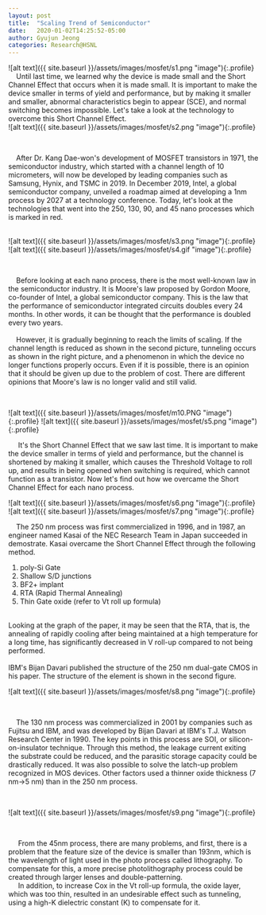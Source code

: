```yaml
---
layout: post
title:  "Scaling Trend of Semiconductor"
date:   2020-01-02T14:25:52-05:00
author: Gyujun Jeong
categories: Research@HSNL
---
```


![alt text]({{ site.baseurl }}/assets/images/mosfet/s1.png "image"){:.profile}
&nbsp;&nbsp;&nbsp;&nbsp;Until last time, we learned why the device is made small and the Short Channel Effect that occurs when it is made small. It is important to make the device smaller in terms of yield and performance, but by making it smaller and smaller, abnormal characteristics begin to appear (SCE), and normal switching becomes impossible. Let's take a look at the technology to overcome this Short Channel Effect.
<br>
![alt text]({{ site.baseurl }}/assets/images/mosfet/s2.png "image"){:.profile}

<br>

&nbsp;&nbsp;&nbsp;&nbsp;After Dr. Kang Dae-won's development of MOSFET transistors in 1971, the semiconductor industry, which started with a channel length of 10 micrometers, will now be developed by leading companies such as Samsung, Hynix, and TSMC in 2019. In December 2019, Intel, a global semiconductor company, unveiled a roadmap aimed at developing a 1nm process by 2027 at a technology conference. Today, let's look at the technologies that went into the 250, 130, 90, and 45 nano processes which is marked in red.
<br>
<br>

![alt text]({{ site.baseurl }}/assets/images/mosfet/s3.png "image"){:.profile}
![alt text]({{ site.baseurl }}/assets/images/mosfet/s4.gif "image"){:.profile}

<br>

&nbsp;&nbsp;&nbsp;&nbsp;Before looking at each nano process, there is the most well-known law in the semiconductor industry. It is Moore's law proposed by Gordon Moore, co-founder of Intel, a global semiconductor company. This is the law that the performance of semiconductor integrated circuits doubles every 24 months. In other words, it can be thought that the performance is doubled every two years.
<br>
<br>
&nbsp;&nbsp;&nbsp;&nbsp;However, it is gradually beginning to reach the limits of scaling. If the channel length is reduced as shown in the second picture, tunneling occurs as shown in the right picture, and a phenomenon in which the device no longer functions properly occurs. Even if it is possible, there is an opinion that it should be given up due to the problem of cost. There are different opinions that Moore's law is no longer valid and still valid.



<br>

![alt text]({{ site.baseurl }}/assets/images/mosfet/m10.PNG "image"){:.profile}
![alt text]({{ site.baseurl }}/assets/images/mosfet/s5.png "image"){:.profile}
<br>
  
&nbsp;&nbsp;&nbsp;&nbsp; It's the Short Channel Effect that we saw last time. It is important to make the device smaller in terms of yield and performance, but the channel is shortened by making it smaller, which causes the Threshold Voltage to roll up, and results in being opened when switching is required, which cannot function as a transistor. Now let's find out how we overcame the Short Channel Effect for each nano process.
<br>

![alt text]({{ site.baseurl }}/assets/images/mosfet/s6.png "image"){:.profile}
![alt text]({{ site.baseurl }}/assets/images/mosfet/s7.png "image"){:.profile}
<br>
 
&nbsp;&nbsp;&nbsp;&nbsp;The 250 nm process was first commercialized in 1996, and in 1987, an engineer named Kasai of the NEC Research Team in Japan succeeded in demostrate. Kasai overcame the Short Channel Effect through the following method.
<br>
1. poly-Si Gate
2. Shallow S/D junctions
3. BF2+ implant
4. RTA (Rapid Thermal Annealing)
5. Thin Gate oxide (refer to Vt roll up formula)<br>
<br>
Looking at the graph of the paper, it may be seen that the RTA, that is, the annealing of rapidly cooling after being maintained at a high temperature for a long time, has significantly decreased in V roll-up compared to not being performed.<br>
<br>
IBM's Bijan Davari published the structure of the 250 nm dual-gate CMOS in his paper. The structure of the element is shown in the second figure.

<br>

![alt text]({{ site.baseurl }}/assets/images/mosfet/s8.png "image"){:.profile}

<br>
 
&nbsp;&nbsp;&nbsp;&nbsp;The 130 nm process was commercialized in 2001 by companies such as Fujitsu and IBM, and was developed by Bijan Davari at IBM's T.J. Watson Research Center in 1990. The key points in this process are SOI, or silicon-on-insulator technique. Through this method, the leakage current exiting the substrate could be reduced, and the parasitic storage capacity could be drastically reduced. It was also possible to solve the latch-up problem recognized in MOS devices. Other factors used a thinner oxide thickness (7 nm->5 nm) than in the 250 nm process.

<br>

![alt text]({{ site.baseurl }}/assets/images/mosfet/s9.png "image"){:.profile}

<br>

&nbsp;&nbsp;&nbsp;&nbsp; From the 45nm process, there are many problems, and first, there is a problem that the feature size of the device is smaller than 193nm, which is the wavelength of light used in the photo process called lithography. To compensate for this, a more precise photolithography process could be created through larger lenses and double-patterning.
<br>
&nbsp;&nbsp;&nbsp;&nbsp; In addition, to increase Cox in the Vt roll-up formula, the oxide layer, which was too thin, resulted in an undesirable effect such as tunneling, using a high-K dielectric constant (K) to compensate for it.
